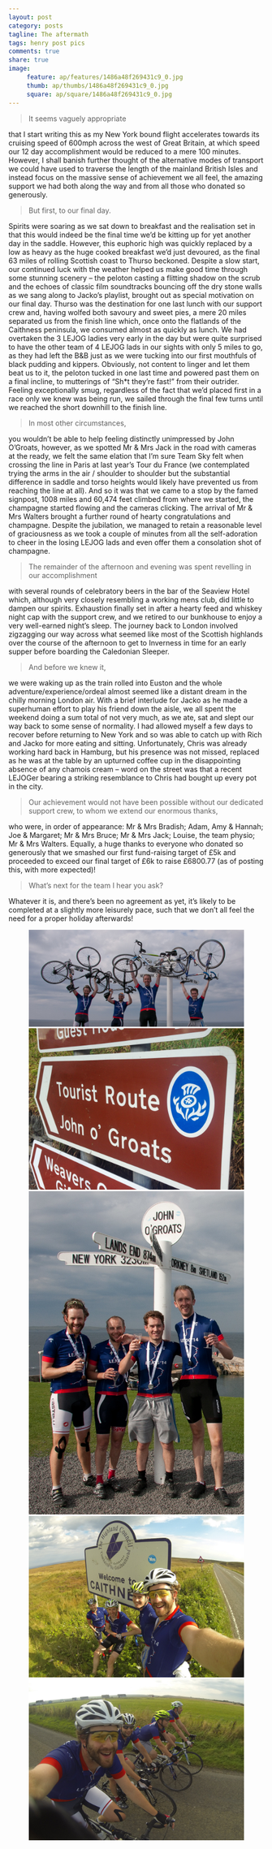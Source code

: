 ```yaml
---
layout: post
category: posts
tagline: The aftermath
tags: henry post pics
comments: true
share: true
image: 
     feature: ap/features/1486a48f269431c9_0.jpg
     thumb: ap/thumbs/1486a48f269431c9_0.jpg
     square: ap/square/1486a48f269431c9_0.jpg
---
```

> It seems vaguely appropriate


that I start writing this as my New York bound flight accelerates towards
its cruising speed of 600mph across the west of Great Britain, at which
speed our 12 day accomplishment would be reduced to a mere 100 minutes.
However, I shall banish further thought of the alternative modes of
transport we could have used to traverse the length of the mainland British
Isles and instead focus on the massive sense of achievement we all feel,
the amazing support we had both along the way and from all those who
donated so generously.



> But first, to our final day.


Spirits were soaring as we sat down to breakfast and the realisation set in
that this would indeed be the final time we’d be kitting up for yet another
day in the saddle. However, this euphoric high was quickly replaced by a
low as heavy as the huge cooked breakfast we’d just devoured, as the final
63 miles of rolling Scottish coast to Thurso beckoned. Despite a slow
start, our continued luck with the weather helped us make good time through
some stunning scenery – the peloton casting a flitting shadow on the scrub
and the echoes of classic film soundtracks bouncing off the dry stone walls
as we sang along to Jacko’s playlist, brought out as special motivation on
our final day. Thurso was the destination for one last lunch with our
support crew and, having wolfed both savoury and sweet pies, a mere 20
miles separated us from the finish line which, once onto the flatlands of
the Caithness peninsula, we consumed almost as quickly as lunch. We had
overtaken the 3 LEJOG ladies very early in the day but were quite surprised
to have the other team of 4 LEJOG lads in our sights with only 5 miles to
go, as they had left the B&B just as we were tucking into our first
mouthfuls of black pudding and kippers. Obviously, not content to linger
and let them beat us to it, the peloton tucked in one last time and powered
past them on a final incline, to mutterings of “Sh*t they’re fast!” from
their outrider. Feeling exceptionally smug, regardless of the fact that
we’d placed first in a race only we knew was being run, we sailed through
the final few turns until we reached the short downhill to the finish line.



> In most other circumstances,


you wouldn’t be able to help feeling distinctly unimpressed by John
O’Groats, however, as we spotted Mr & Mrs Jack in the road with cameras at
the ready, we felt the same elation that I’m sure Team Sky felt when
crossing the line in Paris at last year’s Tour du France (we contemplated
trying the arms in the air / shoulder to shoulder but the substantial
difference in saddle and torso heights would likely have prevented us from
reaching the line at all). And so it was that we came to a stop by the
famed signpost, 1008 miles and 60,474 feet climbed from where we started, the
champagne started flowing and the cameras clicking. The arrival of Mr & Mrs
Walters brought a further round of hearty congratulations and champagne.
Despite the jubilation, we managed to retain a reasonable level of
graciousness as we took a couple of minutes from all the self-adoration to
cheer in the losing LEJOG lads and even offer them a consolation shot of
champagne.



> The remainder of the afternoon and evening was spent revelling in our
accomplishment


with several rounds of celebratory beers in the bar of the Seaview Hotel
which, although very closely resembling a working mens club, did little to
dampen our spirits. Exhaustion finally set in after a hearty feed and
whiskey night cap with the support crew, and we retired to our bunkhouse to
enjoy a very well-earned night’s sleep. The journey back to London involved
zigzagging our way across what seemed like most of the Scottish highlands
over the course of the afternoon to get to Inverness in time for an early
supper before boarding the Caledonian Sleeper.


> And before we knew it,


we were waking up as the train rolled into Euston and the whole
adventure/experience/ordeal almost seemed like a distant dream in the
chilly morning London air. With a brief interlude for Jacko as he made a
superhuman effort to play his friend down the aisle, we all spent the
weekend doing a sum total of not very much, as we ate, sat and slept our
way back to some sense of normality. I had allowed myself a few days to
recover before returning to New York and so was able to catch up with Rich
and Jacko for more eating and sitting. Unfortunately, Chris was already
working hard back in Hamburg, but his presence was not missed, replaced as
he was at the table by an upturned coffee cup in the disappointing absence
of any chamois cream – word on the street was that a recent LEJOGer bearing
a striking resemblance to Chris had bought up every pot in the city.



> Our achievement would not have been possible without our dedicated
support crew, to whom we extend our enormous thanks,


who were, in order of appearance: Mr & Mrs Bradish; Adam, Amy & Hannah; Joe
& Margaret; Mr & Mrs Bruce; Mr & Mrs Jack; Louise, the team physio; Mr &
Mrs Walters. Equally, a huge thanks to everyone who donated so generously
that we smashed our first fund-raising target of £5k and proceeded to
exceed our final target of £6k to raise £6800.77 (as of posting this, with
more expected)!



> What’s next for the team I hear you ask?

Whatever it is, and there’s been no agreement as yet, it’s likely to be
completed at a slightly more leisurely pace, such that we don’t all feel
the need for a proper holiday afterwards!
<figure class="third">
<a href="/images/ap/standard/1486a48f269431c9_0.jpg">
<img src="/images/ap/standard/1486a48f269431c9_0.jpg">
</a><a href="/images/ap/standard/1486a48f269431c9_1.jpg">
<img src="/images/ap/standard/1486a48f269431c9_1.jpg">
</a><a href="/images/ap/standard/1486a48f269431c9_2.jpg">
<img src="/images/ap/standard/1486a48f269431c9_2.jpg">
</a><a href="/images/ap/standard/1486a48f269431c9_3.jpg">
<img src="/images/ap/standard/1486a48f269431c9_3.jpg">
</a><a href="/images/ap/standard/1486a48f269431c9_4.jpg">
<img src="/images/ap/standard/1486a48f269431c9_4.jpg">
</a></figure>
